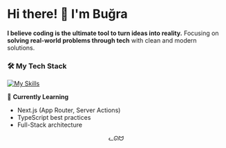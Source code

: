 # Hi there! 👋 I'm Buğra
**I believe coding is the ultimate tool to turn ideas into reality.** Focusing on **solving real-world problems through tech** with clean and modern solutions.

### 🛠️ **My Tech Stack**  
[![My Skills](https://skillicons.dev/icons?i=html,css,js,ts,nextjs,tailwind,git,cloudflare,jest,postgresql,supabase,prisma&)](https://wwww.google.com)

🌱 **Currently Learning**  
- Next.js (App Router, Server Actions)  
- TypeScript best practices  
- Full-Stack architecture   

<p align="center">ᓚᘏᗢ</p>



